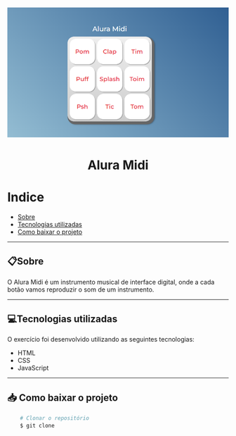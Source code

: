 <h1 align="center">
<img src="./AluraMidi.png">
</h1>


<h1 align="center">
Alura Midi
</h1>

# Indice


- [Sobre](#-sobre)
- [Tecnologias utilizadas](#💻-tecnologias-utilizadas)
- [Como baixar o projeto](#📥-como-baixar-o-projetocomo-baixar-o-projeto)

___

## 📋Sobre


O Alura Midi é um instrumento musical de interface digital, onde a cada botão vamos reproduzir o som de um instrumento.
___


## 💻Tecnologias utilizadas 


O exercício foi desenvolvido utilizando as seguintes tecnologias:

- HTML
- CSS
- JavaScript

___

## 📥 Como baixar o projeto

```bash
    # Clonar o repositório
    $ git clone 
```
